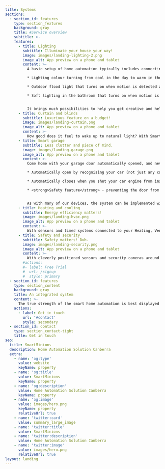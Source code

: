 ```yaml
---
title: Systems
sections:
  - section_id: features
    type: section_features
    background: gray
    title: #Service overview
    subtitle: >-
    features:
      - title: Lighting
        subtitle: Illuminate your house your way!
        image: images/landing-lighting-2.png
        image_alt: App preview on a phone and tablet
        content: >-
          A basic setup of home automation typically includes connecting lighting devices, either via the light bulbs or switches connected to the bulbs. Depending on the devices, you may adjust the brightness level and colour temperature in addition to the simple ON and OFF settings. Here's some of the combinations you can do:

          * Lighting colour turning from cool in the day to warm in the evening.

          * Outdoor flood light that turns on when motion is detected at night.

          * Soft lighting in the bathroom that turns on when motion is detected at night.


          It brings much possibilities to help you get creative and help you personalise your lighting to suit your lifestyle.
      - title: Curtain and blinds
        subtitle: Luxurious feature on a budget!
        image: images/landing-curtain.png
        image_alt: App preview on a phone and tablet
        content: >-
          How good does it feel to wake up to natural light? With SmartMinions, you could set the curtains to open at pre-set time with programmable and motorised curtains and blinds. Combined with light sensors, we can have the system to maintain a desired brightness level of your room by letting the appropriate amount of natural daylight and automatically turn on in-door lighting in a cloud-covered day.
      - title: Smart garage
        subtitle: Less clutter and piece of mind.
        image: images/landing-garage.png
        image_alt: App preview on a phone and tablet
        content: >-
          Come home with your garage door automatically opened, and never have to worry about forgetting to shut your garage door.

          * Automatically open by recognising your car (not just any car)

          * Automatically closes when you shut your car engine from inside the garage

          * <strong>Safety feature</strong> - preventing the door from shutting on children and small animals


          As with many of our devices, the system can be implemented wirelessly, with and without remote controls.
      - title: Heating and cooling
        subtitle: Energy efficiency matters!
        image: images/landing-hvac.png
        image_alt: App preview on a phone and tablet
        content: >-
          With sensors and timed systems connected to your Heating, Ventilation, and Air Conditioning (HVAC) systems, we can help you to lower your bills and your carbon footprint whilst keeping a comfortable ambient temperature for your home.
      - title: Safety and security
        subtitle: Safety matters! Duh.
        image: images/landing-security.png
        image_alt: App preview on a phone and tablet
        content: >-
          With cleverly positioned sensors and security cameras around your house, we can develop a security system for your home. With our technology, you can check the status of your home while at work or on holiday and be notified when the system detects potential threats. The sensitivity and trigger for notifications can be tailored to your specific needs. Smart locks allow you to unlock your home from anywhere in the world, and send digital keys with either unlimited access, between specified times or for a one time use only.
        #actions:
        #- label: Free Trial
        #  url: /signup
        #  style: primary
  - section_id: features
    type: section_content
    background: gray
    title: An integrated system
    content: >-
      The true strength of the smart home automation is best displayed in an integrated system where individual smart devices and appliances interact with one and other to form an intelligent home automation. The system can be configurated to make your home more energy efficient, more comfortable and more secure.<br><br>The components mentioned above can be integrated into a system where you can program a series of actions and then trigger them at one-click (or automatically). This is sometimes called scene control. For example, an 'away from home' scene could activate motion sensors around the house and send you notifications concerning potential threats, and automatically turn lighting on and off throughout the house to create an illustration of your presence, thereby reducing the chance of threats. A 'guest-hosting' scene could mean brighter rooms and musics playing in the background. There are countless way you can make your home works for you, leaving you more time to spend on things that matter! We can also help you to get started by configurating some of your essential scenes!<br><br>Depending on your integrated system, we could link your smart home automation with Amazon Alexa, Apple HomeKit, and Google Assistant, unlocking the convenience of voice control.
    actions:
      - label: Get in touch
        url: '#contact'
        style: secondary
  - section_id: contact
    type: section_contact-tight
    title: Get in touch
seo:
  title: SmartMinions
  description: Home Automation Solution Canberra
  extra:
    - name: 'og:type'
      value: website
      keyName: property
    - name: 'og:title'
      value: SmartMinions
      keyName: property
    - name: 'og:description'
      value: Home Automation Solution Canberra
      keyName: property
    - name: 'og:image'
      value: images/hero.png
      keyName: property
      relativeUrl: true
    - name: 'twitter:card'
      value: summary_large_image
    - name: 'twitter:title'
      value: SmartMinions
    - name: 'twitter:description'
      value: Home Automation Solution Canberra
    - name: 'twitter:image'
      value: images/hero.png
      relativeUrl: true
layout: landing
---
```

